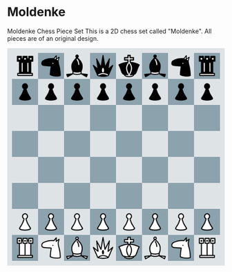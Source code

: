# Moldenke
Moldenke Chess Piece Set
This is a 2D chess set called "Moldenke". All pieces are of an original design.

![alt text](https://github.com/Moldenke1/Moldenke/blob/main/Moldenke%20Board%20Sample%20600.png?raw=true)

